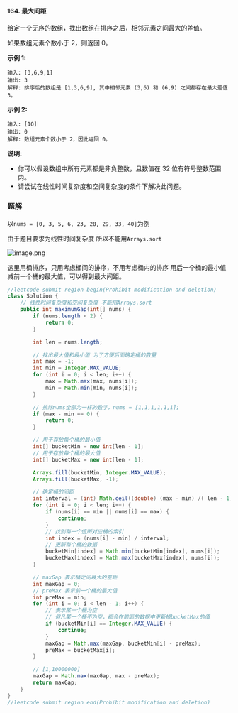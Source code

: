 #### 164. 最大间距

给定一个无序的数组，找出数组在排序之后，相邻元素之间最大的差值。

如果数组元素个数小于 2，则返回 0。

**示例 1:**

```shell
输入: [3,6,9,1]
输出: 3
解释: 排序后的数组是 [1,3,6,9], 其中相邻元素 (3,6) 和 (6,9) 之间都存在最大差值 3。
```

**示例 2:**

```shell
输入: [10]
输出: 0
解释: 数组元素个数小于 2，因此返回 0。
```

**说明:**

- 你可以假设数组中所有元素都是非负整数，且数值在 32 位有符号整数范围内。
- 请尝试在线性时间复杂度和空间复杂度的条件下解决此问题。

### 题解

以`nums = [0, 3, 5, 6, 23, 28, 29, 33, 40]`为例

由于题目要求为线性时间复杂度 所以不能用`Arrays.sort`

![image.png](http://gitlab.wsh-study.com/xp-study/LeeteCode/blob/master/排序相关/images/最大间距/1.jpg)

这里用桶排序，只用考虑桶间的排序，不用考虑桶内的排序
用后一个桶的最小值减前一个桶的最大值，可以得到最大间距。

```java
//leetcode submit region begin(Prohibit modification and deletion)
class Solution {
    // 线性时间复杂度和空间复杂度 不能用Arrays.sort
    public int maximumGap(int[] nums) {
        if (nums.length < 2) {
            return 0;
        }

        int len = nums.length;

        // 找出最大值和最小值 为了方便后面确定桶的数量
        int max = -1;
        int min = Integer.MAX_VALUE;
        for (int i = 0; i < len; i++) {
            max = Math.max(max, nums[i]);
            min = Math.min(min, nums[i]);
        }

        // 排除nums全部为一样的数字，nums = [1,1,1,1,1,1];
        if (max - min == 0) {
            return 0;
        }

        // 用于存放每个桶的最小值
        int[] bucketMin = new int[len - 1];
        // 用于存放每个桶的最大值
        int[] bucketMax = new int[len - 1];

        Arrays.fill(bucketMin, Integer.MAX_VALUE);
        Arrays.fill(bucketMax, -1);

        // 确定桶的间距
        int interval = (int) Math.ceil((double) (max - min) /( len - 1));
        for (int i = 0; i < len; i++) {
            if (nums[i] == min || nums[i] == max) {
                continue;
            }
            // 找到每一个值所对应桶的索引
            int index = (nums[i] - min) / interval;
            // 更新每个桶的数据
            bucketMin[index] = Math.min(bucketMin[index], nums[i]);
            bucketMax[index] = Math.max(bucketMax[index], nums[i]);
        }

        // maxGap 表示桶之间最大的差距
        int maxGap = 0;
        // preMax 表示前一个桶的最大值
        int preMax = min;
        for (int i = 0; i < len - 1; i++) {
            // 表示某一个桶为空
            // 但凡某一个桶不为空，都会在前面的数据中更新掉bucketMax的值
            if (bucketMin[i] == Integer.MAX_VALUE) {
                continue;
            }
            maxGap = Math.max(maxGap, bucketMin[i] - preMax);
            preMax = bucketMax[i];
        }

        // [1,10000000]
        maxGap = Math.max(maxGap, max - preMax);
        return maxGap;
    }
}
//leetcode submit region end(Prohibit modification and deletion)

```

